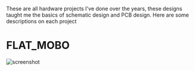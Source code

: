 These are all hardware projects I've done over the years, these designs taught me the basics of schematic design and PCB design. Here are some descriptions on each project

# FLAT_MOBO

![screenshot](Screenshot_2025-01-05_202348.png)
